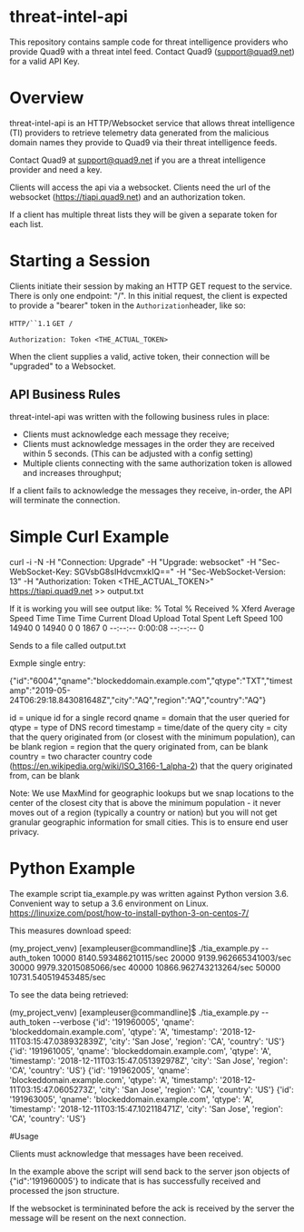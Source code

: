 # threat-intel-api
This repository contains sample code for threat intelligence providers who provide Quad9 with a threat intel feed. Contact Quad9 (support@quad9.net) for a valid API Key.

# Overview

threat-intel-api is an HTTP/Websocket service that allows threat intelligence (TI) providers to retrieve telemetry data generated from the malicious domain names they provide to Quad9 via their threat intelligence feeds. 

Contact Quad9 at support@quad9.net if you are a threat intelligence provider and need a key. 

Clients will access the api via a websocket.
Clients need the url of the websocket (https://tiapi.quad9.net) and an authorization token.

If a client has multiple threat lists they will be given a separate token for each list.



# Starting a Session
Clients initiate their session by making an HTTP GET request to the service. There is only one endpoint: "/". In this initial request, the client is expected to provide a "bearer" token in the `Authorization`header, like so:

`HTTP/``1.1`  `GET /`

`Authorization: Token <THE_ACTUAL_TOKEN>`

When the client supplies a valid, active token, their connection will be "upgraded" to a Websocket.

## API Business Rules

threat-intel-api was written with the following business rules in place:

-   Clients must acknowledge each message they receive;
-   Clients must acknowledge messages in the order they are received within 5 seconds. (This can be adjusted with a config setting)
-   Multiple clients connecting with the same authorization token is allowed and increases throughput;

If a client fails to acknowledge the messages they receive, in-order, the API will terminate the connection.

# Simple Curl Example

curl -i -N -H "Connection: Upgrade" -H "Upgrade: websocket" -H "Sec-WebSocket-Key: SGVsbG8sIHdvcmxkIQ==" -H "Sec-WebSocket-Version: 13" -H "Authorization: Token <THE_ACTUAL_TOKEN>"  https://tiapi.quad9.net >> output.txt

If it is working you will see output like:
  % Total    % Received % Xferd  Average Speed   Time    Time     Time  Current
                                 Dload  Upload   Total   Spent    Left  Speed
100 14940    0 14940    0     0   1867      0 --:--:--  0:00:08 --:--:--     0

Sends to a file called output.txt 

Exmple single entry:

{"id":"6004","qname":"blockeddomain.example.com","qtype":"TXT","timestamp":"2019-05-24T06:29:18.843081648Z","city":"AQ","region":"AQ","country":"AQ"}

id = unique id for a single record 
qname = domain that the user queried for
qtype = type of DNS record 
timestamp = time/date of the query 
city = city that the query originated from (or closest with the minimum population), can be blank
region = region that the query originated from, can be blank
country = two character country code (https://en.wikipedia.org/wiki/ISO_3166-1_alpha-2) that the query originated from, can be blank

Note: We use MaxMind for geographic lookups but we snap locations to the center of the closest city that is above the minimum population - it never moves out of a region (typically a country or nation) but you will not get granular geographic information for small cities. This is to ensure end user privacy.



# Python Example

The example script tia_example.py was written against Python version 3.6.
Convenient way to setup a 3.6 environment on Linux. https://linuxize.com/post/how-to-install-python-3-on-centos-7/

 This measures download speed:


(my_project_venv) [exampleuser@commandline]$  ./tia_example.py    --auth_token <YOUR TOKEN> 
 10000 8140.593486210115/sec
 20000 9139.962665341003/sec
 30000 9979.32015085066/sec
 40000 10866.962743213264/sec
 50000 10731.540519453485/sec
 
 To see the data being retrieved:
 
 (my_project_venv) [exampleuser@commandline]$  ./tia_example.py    --auth_token <YOUR TOKEN>  --verbose
 {'id': '191960005', 'qname': 'blockeddomain.example.com', 'qtype': 'A', 'timestamp': '2018-12-11T03:15:47.038932839Z', 'city': 'San Jose', 'region': 'CA', 'country': 'US'}
 {'id': '191961005', 'qname': 'blockeddomain.example.com', 'qtype': 'A', 'timestamp': '2018-12-11T03:15:47.051392978Z', 'city': 'San Jose', 'region': 'CA', 'country': 'US'}
 {'id': '191962005', 'qname': 'blockeddomain.example.com', 'qtype': 'A', 'timestamp': '2018-12-11T03:15:47.0605273Z', 'city': 'San Jose', 'region': 'CA', 'country': 'US'}
 {'id': '191963005', 'qname': 'blockeddomain.example.com', 'qtype': 'A', 'timestamp': '2018-12-11T03:15:47.102118471Z', 'city': 'San Jose', 'region': 'CA', 'country': 'US'}

#Usage

Clients must acknowledge that messages have been received.

In the example above the script will send back to the server json objects of {"id":'191960005'} to indicate that is has successfully received and processed the json structure.

If the websocket is termininated before the ack is received by the server the message will be resent on the next connection.
